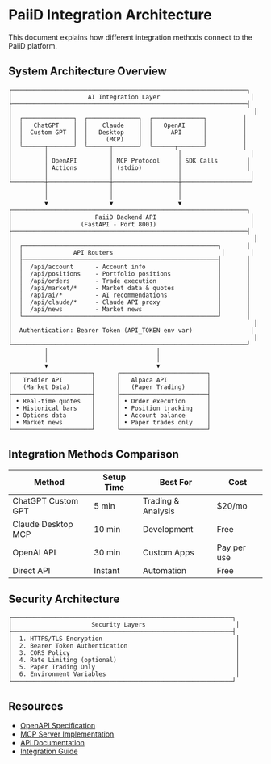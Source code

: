 # PaiiD Integration Architecture

This document explains how different integration methods connect to the PaiiD platform.

## System Architecture Overview

```
┌─────────────────────────────────────────────────────────────────┐
│                     AI Integration Layer                         │
├─────────────────────────────────────────────────────────────────┤
│                                                                   │
│  ┌──────────────┐  ┌──────────────┐  ┌──────────────┐          │
│  │   ChatGPT    │  │    Claude    │  │   OpenAI     │          │
│  │  Custom GPT  │  │   Desktop    │  │     API      │          │
│  │              │  │     (MCP)    │  │              │          │
│  └──────┬───────┘  └──────┬───────┘  └──────┬───────┘          │
│         │                 │                  │                   │
│         │ OpenAPI         │ MCP Protocol     │ SDK Calls        │
│         │ Actions         │ (stdio)          │                  │
│         │                 │                  │                   │
└─────────┼─────────────────┼──────────────────┼───────────────────┘
          │                 │                  │
          │                 │                  │
          ▼                 ▼                  ▼
┌─────────────────────────────────────────────────────────────────┐
│                       PaiiD Backend API                          │
│                   (FastAPI - Port 8001)                          │
├─────────────────────────────────────────────────────────────────┤
│                                                                   │
│  ┌──────────────────────────────────────────────────────┐       │
│  │              API Routers                              │       │
│  ├──────────────────────────────────────────────────────┤       │
│  │  /api/account      - Account info                    │       │
│  │  /api/positions    - Portfolio positions             │       │
│  │  /api/orders       - Trade execution                 │       │
│  │  /api/market/*     - Market data & quotes            │       │
│  │  /api/ai/*         - AI recommendations              │       │
│  │  /api/claude/*     - Claude API proxy                │       │
│  │  /api/news         - Market news                     │       │
│  └──────────────────────────────────────────────────────┘       │
│                                                                   │
│  Authentication: Bearer Token (API_TOKEN env var)                │
│                                                                   │
└─────────────────────────────────────────────────────────────────┘
          │                              │
          │                              │
          ▼                              ▼
┌──────────────────────┐      ┌────────────────────────┐
│   Tradier API        │      │   Alpaca API           │
│   (Market Data)      │      │   (Paper Trading)      │
├──────────────────────┤      ├────────────────────────┤
│ • Real-time quotes   │      │ • Order execution      │
│ • Historical bars    │      │ • Position tracking    │
│ • Options data       │      │ • Account balance      │
│ • Market news        │      │ • Paper trades only    │
└──────────────────────┘      └────────────────────────┘
```

## Integration Methods Comparison

| Method | Setup Time | Best For | Cost |
|--------|-----------|----------|------|
| ChatGPT Custom GPT | 5 min | Trading & Analysis | $20/mo |
| Claude Desktop MCP | 10 min | Development | Free |
| OpenAI API | 30 min | Custom Apps | Pay per use |
| Direct API | Instant | Automation | Free |

## Security Architecture

```
┌─────────────────────────────────────────────────────────────┐
│                      Security Layers                         │
├─────────────────────────────────────────────────────────────┤
│  1. HTTPS/TLS Encryption                                     │
│  2. Bearer Token Authentication                              │
│  3. CORS Policy                                              │
│  4. Rate Limiting (optional)                                 │
│  5. Paper Trading Only                                       │
│  6. Environment Variables                                    │
└─────────────────────────────────────────────────────────────┘
```

## Resources

- [OpenAPI Specification](../openapi.yaml)
- [MCP Server Implementation](../mcp-server/)
- [API Documentation](../API_DOCUMENTATION.md)
- [Integration Guide](../CHATGPT_INTEGRATION.md)
